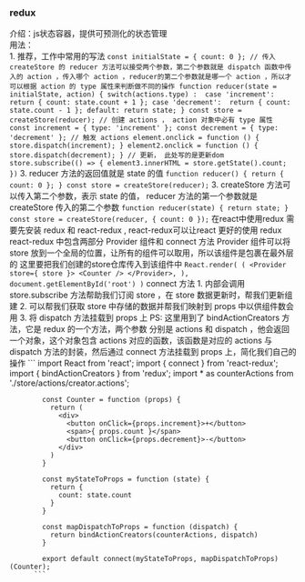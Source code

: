### redux
  介绍：js状态容器，提供可预测化的状态管理  
  用法：  
    1. 推荐，工作中常用的写法
      ```
        const initialState = {
          count: 0
        };
        // 传入 createStore 的 reducer 方法可以接受两个参数，第二个参数就是 dispatch 函数中传入的 action ，传入哪个 action ，reducer的第二个参数就是哪一个 action ，所以才可以根据 action 的 type 属性来判断做不同的操作
        function reducer(state = initialState, action) {
          switch(actions.type) : 
            case 'increment': 
              return { count: state.count + 1 };
            case 'decrement': 
              return { count: state.count - 1 };
            default:
              return state;
        }
        const store = createStore(reducer);
        // 创建 actions ， action 对象中必有 type 属性
        const increment = { type: 'increment' };
        const decrement = { type: 'decrement' };
        // 触发 actions
        element.onclick = function () {
          store.dispatch(increment);
        }
        element2.onclick = function () {
          store.dispatch(decrement);
        }
        // 更新， 此处写的是更新dom
        store.subscribe(() => {
          element3.innerHTML = store.getState().count;
        })
      ```
    3. reducer 方法的返回值就是 state 的值
      ```
        function reducer() {
          return {
            count: 0
          };
        }
        const store = createStore(reducer);
      ```
    3. createStore 方法可以传入第二个参数，表示 state 的值， reducer 方法的第一个参数就是 createStore 传入的第二个参数
      ```
        function reducer(state) {
          return state;
        }
        const store = createStore(reducer, { count: 0 });
      ```
  在react中使用redux 需要先安装 redux 和 react-redux , react-redux可以让react 更好的使用 redux 
    react-redux 中包含两部分 Provider 组件和 connect 方法
      Provider 组件可以将 store 放到一个全局的位置，让所有的组件可以取用，所以该组件是包裹在最外层的
      这里要把我们创建的store仓库传入到该组件中
        ```
          React.render(
            (
              <Provider store={ store }>
                <Counter />
              </Provider>,
            ),
            document.getElementById('root')
          )
        ```
      connect 方法
        1. 内部会调用 store.subscribe 方法帮助我们订阅 store ，在 store 数据更新时，帮我们更新组建
        2. 可以帮我们获取 store 中存储的数据并帮我们映射到 props 中以供组件数会用
        3. 将 dispatch 方法挂载到 props 上
        PS: 这里用到了 bindActionCreators 方法，它是 redux 的一个方法，两个参数 分别是 actions 和 dispatch ，他会返回一个对象，这个对象包含 actions 对应的函数，该函数是对应的 actions 与 dispatch 方法的封装，然后通过 connect 方法挂载到 props 上，简化我们自己的操作
          ```
            import React from 'react';
            import { connect } from 'react-redux';
            import { bindActionCreators } from 'redux';
            import * as counterActions from './store/actions/creator.actions';

            const Counter = function (props) {
              return (
                <div>
                  <button onClick={props.increment}>+</button>
                  <span>{ props.count }</span>
                  <button onClick={props.decrement}>-</button>
                </div>
              )
            }

            const myStateToProps = function (state) {
              return {
                count: state.count
              }
            }

            const mapDispatchToProps = function (dispatch) {
              return bindActionCreators(counterActions, dispatch) 
            }

            export default connect(myStateToProps, mapDispatchToProps)(Counter);
          ```
